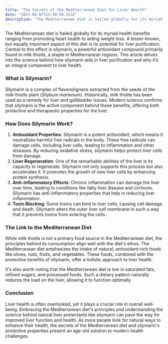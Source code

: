 ```yaml
---
title: "The Secrets of the Mediterranean Diet for Liver Health"
date: "2023-08-07T23:10:50.323Z"
description: "The Mediterranean diet is hailed globally for its myriad health benefits ranging from promoting heart health to aiding weight loss. A lesser-known, but equally important aspect of this diet is its potential for liver purification."
---
```


The Mediterranean diet is hailed globally for its myriad health benefits ranging from promoting heart health to aiding weight loss. A lesser-known, but equally important aspect of this diet is its potential for liver purification. Central to this effect is silymarin, a powerful antioxidant compound primarily found in milk thistle, a staple in Mediterranean regions. This article delves into the science behind how silymarin aids in liver purification and why it’s an integral component to liver health.

### **What is Silymarin?**

Silymarin is a complex of flavonolignans extracted from the seeds of the milk thistle plant (*Silybum marianum*). Historically, milk thistle has been used as a remedy for liver and gallbladder issues. Modern science confirms that silymarin is the active component behind these benefits, offering both protective and therapeutic properties for the liver.

### **How Does Silymarin Work?**

1. **Antioxidant Properties**: Silymarin is a potent antioxidant, which means it neutralizes harmful free radicals in the body. These free radicals can damage cells, including liver cells, leading to inflammation and other diseases. By reducing oxidative stress, silymarin helps protect liver cells from damage.
2. **Liver Regeneration**: One of the remarkable abilities of the liver is its capacity to regenerate. Silymarin not only supports this process but also accelerates it. It promotes the growth of new liver cells by enhancing protein synthesis.
3. **Anti-inflammatory Effects**: Chronic inflammation can damage the liver over time, leading to conditions like fatty liver disease and cirrhosis. Silymarin has anti-inflammatory properties that help in reducing liver inflammation.
4. **Toxin Blocking**: Some toxins can bind to liver cells, causing cell damage and death. Silymarin alters the outer liver cell membrane in such a way that it prevents toxins from entering the cells.

### **The Link to the Mediterranean Diet**

While milk thistle is not a primary food source in the Mediterranean diet, the principles behind its consumption align well with the diet's ethos. The Mediterranean diet emphasizes the intake of natural, antioxidant-rich foods like olives, nuts, fruits, and vegetables. These foods, combined with the protective benefits of silymarin, offer a holistic approach to liver health.

It's also worth noting that the Mediterranean diet is low in saturated fats, refined sugars, and processed foods. Such a dietary pattern naturally reduces the load on the liver, allowing it to function optimally.


### **Conclusion**

Liver health is often overlooked, yet it plays a crucial role in overall well-being. Embracing the Mediterranean diet's principles and understanding the science behind natural liver protectants like silymarin can pave the way for improved liver function and health. As more people look for natural ways to enhance their health, the secrets of the Mediterranean diet and silymarin's protective properties present an age-old solution to modern health challenges.